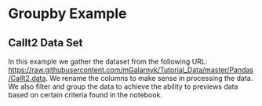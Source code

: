 # Groupby Example
## CalIt2 Data Set

In this example we gather the dataset from the following URL: https://raw.githubusercontent.com/mGalarnyk/Tutorial_Data/master/Pandas/CalIt2.data. We rename the columns to make sense in processing the data. We also filter and group the data to achieve the ability to previews data based on certain criteria found in the notebook.
